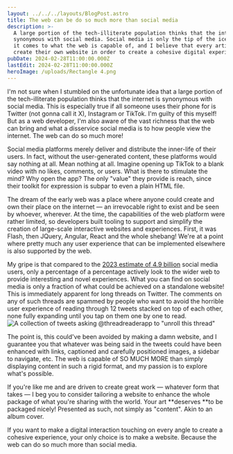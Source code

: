 ```yaml
---
layout: ../../../layouts/BlogPost.astro
title: The web can be do so much more than social media
description: >-
  A large portion of the tech-illiterate population thinks that the internet is
  synonymous with social media. Social media is only the tip of the iceberg when
  it comes to what the web is capable of, and I believe that every artist should
  create their own website in order to create a cohesive digital experience.  
pubDate: 2024-02-28T11:00:00.000Z
lastEdit: 2024-02-28T11:00:00.000Z
heroImage: /uploads/Rectangle 4.png
---
```


I'm not sure when I stumbled on the unfortunate idea that a large portion of the tech-illiterate population thinks that the internet is synonymous with social media. This is especially true if all someone uses their phone for is Twitter (not gonna call it X), Instagram or TikTok. I'm guilty of this myself! But as a web developer, I'm also aware of the vast richness that the web can bring and what a disservice social media is to how people view the internet. The web can do so much more!

Social media platforms merely deliver and distribute the inner-life of their users. In fact, without the user-generated content, these platforms would say nothing at all. Mean nothing at all. Imagine opening up TikTok to a blank video with no likes, comments, or users. What is there to stimulate the mind? Why open the app? The only "value" they provide is reach, since their toolkit for expression is subpar to even a plain HTML file.

The dream of the early web was a place where anyone could create and own their place on the internet — an irrevocable right to exist and be seen by whoever, wherever. At the time, the capabilities of the web platform were rather limited, so developers built tooling to support and simplify the creation of large-scale interactive websites and experiences. First, it was Flash, then JQuery, Angular, React and the whole shebang! We're at a point where pretty much any user experience that can be implemented elsewhere is also supported by the web.

My gripe is that compared to the [2023 estimate of 4.9 billion](https://www.forbes.com/advisor/business/social-media-statistics "Forbes - social media trends of 2023") social media users, only a percentage of a percentage actively look to the wider web to provide interesting and novel experiences. What you can find on social media is only a fraction of what could be achieved on a standalone website! This is immediately apparent for long threads on Twitter. The comments on any of such threads are spammed by people who want to avoid the horrible user experience of reading through 12 tweets stacked on top of each other, none fully expanding until you tap on them one by one to read. \
![A collection of tweets asking @threadreaderapp to "unroll this thread"](/uploads/00000000yzx0NYtfh1EALm.png "A collection of tweets asking @threadreaderapp to \"unroll this thread\"")

The point is, this could've been avoided by making a damn website, and I guarantee you that whatever was being said in the tweets could have been enhanced with links, captioned and carefully positioned images, a sidebar to navigate, etc. The web is capable of SO MUCH MORE than simply displaying content in such a rigid format, and my passion is to explore what's possible.

If you're like me and are driven to create great work — whatever form that takes — I beg you to consider tailoring a website to enhance the whole package of what you're sharing with the world. Your art **deserves **to be packaged nicely! Presented as such, not simply as "content". Akin to an album cover.

If you want to make a digital interaction touching on every angle to create a cohesive experience, your only choice is to make a website. Because the web can do so much more than social media.
